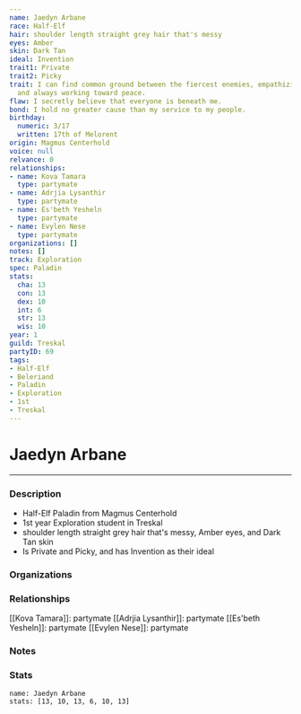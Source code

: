```yaml
---
name: Jaedyn Arbane
race: Half-Elf
hair: shoulder length straight grey hair that's messy
eyes: Amber
skin: Dark Tan
ideal: Invention
trait1: Private
trait2: Picky
trait: I can find common ground between the fiercest enemies, empathizing with them
  and always working toward peace.
flaw: I secretly believe that everyone is beneath me.
bond: I hold no greater cause than my service to my people.
birthday:
  numeric: 3/17
  written: 17th of Melorent
origin: Magmus Centerhold
voice: null
relvance: 0
relationships:
- name: Kova Tamara
  type: partymate
- name: Adrjia Lysanthir
  type: partymate
- name: Es'beth Yesheln
  type: partymate
- name: Evylen Nese
  type: partymate
organizations: []
notes: []
track: Exploration
spec: Paladin
stats:
  cha: 13
  con: 13
  dex: 10
  int: 6
  str: 13
  wis: 10
year: 1
guild: Treskal
partyID: 69
tags:
- Half-Elf
- Beleriand
- Paladin
- Exploration
- 1st
- Treskal
---
```

# Jaedyn Arbane
---
### Description
- Half-Elf Paladin from Magmus Centerhold
- 1st year Exploration student in Treskal
- shoulder length straight grey hair that's messy, Amber eyes, and Dark Tan skin
- Is Private and Picky, and has Invention as their ideal

### Organizations

### Relationships
[[Kova Tamara]]: partymate
[[Adrjia Lysanthir]]: partymate
[[Es'beth Yesheln]]: partymate
[[Evylen Nese]]: partymate

### Notes

### Stats
```statblock
name: Jaedyn Arbane
stats: [13, 10, 13, 6, 10, 13]
```